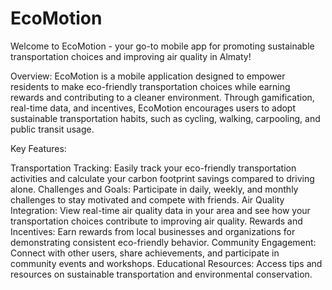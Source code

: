 # EcoMotion

Welcome to EcoMotion - your go-to mobile app for promoting sustainable transportation choices and improving air quality in Almaty!

Overview:
EcoMotion is a mobile application designed to empower residents to make eco-friendly transportation choices while earning rewards and contributing to a cleaner environment. Through gamification, real-time data, and incentives, EcoMotion encourages users to adopt sustainable transportation habits, such as cycling, walking, carpooling, and public transit usage.

Key Features:

Transportation Tracking: Easily track your eco-friendly transportation activities and calculate your carbon footprint savings compared to driving alone.
Challenges and Goals: Participate in daily, weekly, and monthly challenges to stay motivated and compete with friends.
Air Quality Integration: View real-time air quality data in your area and see how your transportation choices contribute to improving air quality.
Rewards and Incentives: Earn rewards from local businesses and organizations for demonstrating consistent eco-friendly behavior.
Community Engagement: Connect with other users, share achievements, and participate in community events and workshops.
Educational Resources: Access tips and resources on sustainable transportation and environmental conservation.
